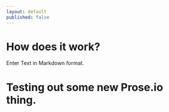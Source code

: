 ```yaml
---
layout: default
published: false
---
```


# How does it work?

Enter Text in Markdown format.

# Testing out some new Prose.io thing.